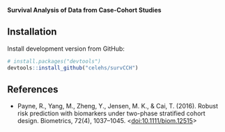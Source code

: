 __Survival Analysis of Data from Case-Cohort Studies__

## Installation

Install development version from GitHub:

```r
# install.packages("devtools")
devtools::install_github("celehs/survCCH")
```

## References

- Payne, R., Yang, M., Zheng, Y., Jensen, M. K., & Cai, T. (2016). Robust risk prediction with biomarkers under two-phase stratified cohort design. Biometrics, 72(4), 1037–1045. <[doi:10.1111/biom.12515](https://www.doi.org/10.1111/biom.12515)>

